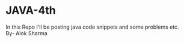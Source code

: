 # JAVA-4th
In this Repo I'll be posting java code snippets and some problems etc.
<br>
By- Alok Sharma
